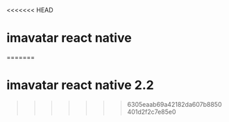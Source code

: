 <<<<<<< HEAD
# imavatar react native
=======
# imavatar react native 2.2
>>>>>>> 6305eaab69a42182da607b8850401d2f2c7e85e0
